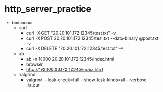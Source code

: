 # http_server_practice

* test cases
  * curl
    * curl -X GET "20.20.101.172:12345/test.txt" -v
    * curl -X POST 20.20.101.172:12345/test.txt --data-binary @post.txt -v
    * curl -X DELETE "20.20.101.172:12345/test.txt" -v
  * ab
    * ab -n 10000 20.20.101.172:12345/index.html
    * browser
    * http://192.168.93.172:12345/index.html
  * valgrind
    * valgrind --leak-check=full --show-leak-kinds=all --verbose ./a.out
